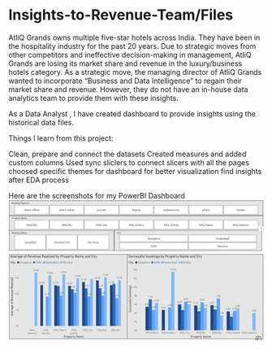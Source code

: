 # Insights-to-Revenue-Team/Files
AtliQ Grands owns multiple five-star hotels across India. They have been in the hospitality industry for the past 20 years. 
Due to strategic moves from other competitors and ineffective decision-making in management, AtliQ Grands are losing its market share and revenue in the luxury/business hotels category. As a strategic move, the managing director of AtliQ Grands wanted to incorporate “Business and Data Intelligence” to regain their market share and revenue. However, they do not have an in-house data analytics team to provide them with these insights.

As a Data Analyst , I have created dashboard to provide insights using the historical data files.

Things I learn from this project:

Clean, prepare and connect the datasets
Created measures and added custom columns
Used sync sliclers to connect slicers with all the pages
choosed specific themes for dashboard for better visualization
find insights after EDA process

Here are the screenshots for my PowerBI Dashboard
![Power BI Dashboard](https://github.com/kaur-b76/Insights-to-Revenue-Team---Files/blob/main/Page%201.png)




